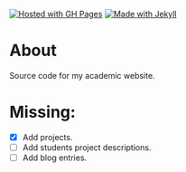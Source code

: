 [![Hosted with GH Pages](https://img.shields.io/badge/Hosted_with-GitHub_Pages-blue?logo=github&logoColor=white)](https://pages.github.com/)
[![Made with Jekyll](https://img.shields.io/badge/Jekyll-4.x-blue?logo=jekyll&logoColor=white)](https://jekyllrb.com)

# About 

Source code for my academic website. 

# Missing: 

- [X] Add projects. 
- [ ] Add students project descriptions.
- [ ] Add blog entries. 
